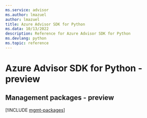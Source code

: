 ```yaml
---
ms.service: advisor
ms.author: lmazuel
author: lmazuel
title: Azure Advisor SDK for Python
ms.data: 10/13/2022
description: Reference for Azure Advisor SDK for Python
ms.devlang: python
ms.topic: reference
---
```

# Azure Advisor SDK for Python - preview

## Management packages - preview
[!INCLUDE [mgmt-packages](advisor-mgmt-index.md)]